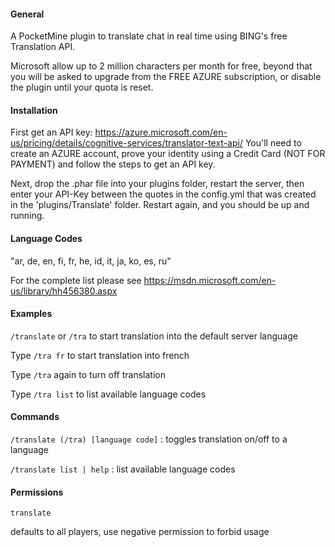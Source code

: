 #### General

A PocketMine plugin to translate chat in real time using BING's free Translation API.

Microsoft allow up to 2 million characters per month for free, beyond that you will be asked
to upgrade from the FREE AZURE subscription, or disable the plugin until your quota is reset.

#### Installation

First get an API key: https://azure.microsoft.com/en-us/pricing/details/cognitive-services/translator-text-api/
You'll need to create an AZURE account, prove your identity using a Credit Card (NOT FOR PAYMENT)
and follow the steps to get an API key.

Next, drop the .phar file into your plugins folder, restart the server, then enter your API-Key between the quotes
in the config.yml that was created in the 'plugins/Translate' folder. Restart again, and you should be up and running.


#### Language Codes
"ar, de, en, fi, fr, he, id, it, ja, ko, es, ru"

For the complete list please see https://msdn.microsoft.com/en-us/library/hh456380.aspx

#### Examples

`/translate` or `/tra` to start translation into the default server language

Type `/tra fr` to start translation into french

Type `/tra` again to turn off translation

Type `/tra list` to list available language codes


#### Commands

`/translate (/tra) [language code]` : toggles translation on/off to a language

`/translate list | help` : list available language codes


#### Permissions

`translate`

defaults to all players, use negative permission to forbid usage
